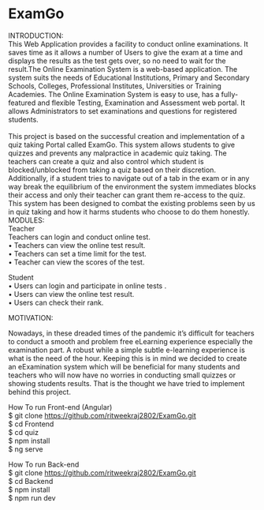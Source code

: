 # ExamGo

INTRODUCTION: <br>
This Web Application provides a facility to conduct online examinations. It saves time as it allows a number of Users to give the exam at a time and displays the results as the test gets over, so no need to wait for the result.The Online Examination System is a web-based application. The system suits the needs of Educational Institutions, Primary and Secondary Schools, Colleges, Professional Institutes, Universities or Training Academies. The Online Examination System is easy to use, has a fully-featured and flexible Testing, Examination and Assessment web portal. It allows Administrators to set examinations and questions for registered students.<br>
<br>
This project is based on the successful creation and implementation of a quiz taking Portal called ExamGo. This system allows students to give quizzes and prevents any malpractice in academic quiz taking. The teachers can create a quiz and also control which student is blocked/unblocked from taking a quiz based on their discretion. Additionally, if a student tries to navigate out of a tab in the exam or in any way break the equilibrium of the environment the system immediates blocks their access and only their teacher can grant them re-access to the quiz. This system has been designed to combat the existing problems seen by us in quiz taking and how it harms students who choose to do them honestly.
<br>
MODULES:<br>
Teacher <br>
Teachers can login and conduct online test. <br>
• Teachers can view the online test result.  <br>
• Teachers can set a time limit for the test. <br>
• Teacher can view the scores of the test. <br>

Student <br>
• Users can login and participate in online tests .<br>
• Users can view the online test result.  <br>
• Users can check their rank. <br>

MOTIVATION: <br>

Nowadays, in these dreaded times of the pandemic it’s difficult for teachers to conduct a smooth and problem free eLearning experience especially the examination part. A robust while a simple subtle e-learning experience is what is the need of the hour. Keeping this is in mind we decided to create an eExamination system which will be beneficial for many students and teachers who will now have no worries in conducting small quizzes or showing students results. That is the thought we have tried to implement behind this project.
<br>

How To run Front-end (Angular) <br>
$ git clone https://github.com/ritweekraj2802/ExamGo.git <br>
$ cd Frontend <br>
$ cd quiz <br>
$ npm install <br>
$ ng serve  <br>

How To run Back-end  <br>
$ git clone https://github.com/ritweekraj2802/ExamGo.git <br>
$ cd Backend <br>
$ npm install <br>
$ npm run dev <br>

